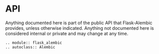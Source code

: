 # API

Anything documented here is part of the public API that Flask-Alembic provides,
unless otherwise indicated. Anything not documented here is considered internal
or private and may change at any time.

```{eval-rst}
.. module:: flask_alembic
.. autoclass:: Alembic
```
